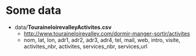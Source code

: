 # Some data

* data/**TouraineloirevalleyActivites.csv**
  * http://www.touraineloirevalley.com/dormir-manger-sortir/activites
  * nom, lat, lon, adr1, adr2, adr3, adr4, tel, mail, web, intro, visite, activites_nbr, activites, services_nbr, services,url
